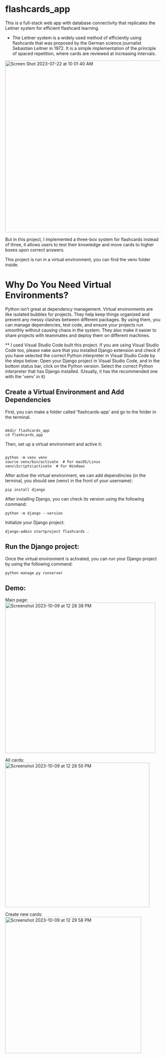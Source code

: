 # flashcards_app

This is a full-stack web app with database connectivity that replicates the Leitner system for efficient flashcard learning.

* The Leitner system is a widely used method of efficiently using flashcards that was proposed by the German science journalist Sebastian Leitner in 1972. It is a simple implementation of the principle of spaced repetition, where cards are reviewed at increasing intervals.
<img width="555" alt="Screen Shot 2023-07-22 at 10 01 40 AM" src="https://github.com/Mina314/flashcards_app/assets/64227723/1d59b382-a209-4f6c-a253-cfacca8fb3c1">

But in this project, I implemented a three-box system for flashcards instead of three, it allows users to test their knowledge and move cards to higher boxes upon correct answers.

This project is run in a virtual environment, you can find the venv folder inside. 
# Why Do You Need Virtual Environments?
Python isn’t great at dependency management. Virtual environments are like isolated bubbles for projects. They help keep things organized and prevent any messy clashes between different packages. By using them, you can manage dependencies, test code, and ensure your projects run smoothly without causing chaos in the system. They also make it easier to share projects with teammates and deploy them on different machines. 

** I used Visual Studio Code built this project. If you are using Visual Studio Code too, please nake sure that you installed Django extension and check if you have selected the correct Python interpreter in Visual Studio Code by the steps below:
Open your Django project in Visual Studio Code, and in the bottom status bar, click on the Python version. Select the correct Python interpreter that has Django installed. (Usually, it has the recommended one with the 'venv' in it)

## Create a Virtual Environment and Add Dependencies
First, you can make a folder called 'flashcards-app' and go to the folder in the terminal. 
```

mkdir flashcards_app
cd flashcards_app

```

Then, set up a virtual environment and active it:
```

python -m venv venv
source venv/bin/activate  # For macOS/Linux
venv\Scripts\activate  # For Windows

```

After active the virtual environment, we can add dependincies (in the terminal, you should see (venv) in the front of your username):
```
pip install django
```

After installing Django, you can check its version using the following command:
```
python -m django --version

```

Initialize your Django project:
```
django-admin startproject flashcards .

```

## Run the Django project: 
Once the virtual environment is activated, you can run your Django project by using the following command:
```
python manage.py runserver

```

## Demo:
Main page:
<img width="486" alt="Screenshot 2023-10-09 at 12 28 38 PM" src="https://github.com/Mina314/flashcards_app/assets/64227723/92d530da-1a45-4158-a680-d7f82a3212ac">

All cards:
<img width="467" alt="Screenshot 2023-10-09 at 12 28 50 PM" src="https://github.com/Mina314/flashcards_app/assets/64227723/5a20d24a-3655-4295-80ed-41fb50996bf2">

Create new cards:
<img width="440" alt="Screenshot 2023-10-09 at 12 29 58 PM" src="https://github.com/Mina314/flashcards_app/assets/64227723/6159bcd5-8ddc-4fd3-830a-e07ba7f46575">

